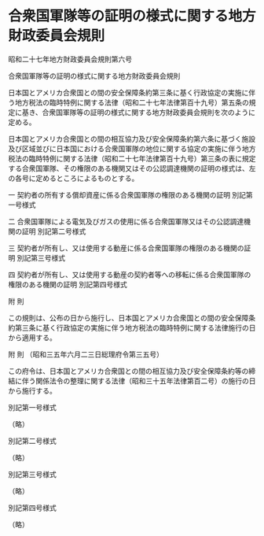 # 合衆国軍隊等の証明の様式に関する地方財政委員会規則

昭和二十七年地方財政委員会規則第六号

合衆国軍隊等の証明の様式に関する地方財政委員会規則

日本国とアメリカ合衆国との間の安全保障条約第三条に基く行政協定の実施に伴う地方税法の臨時特例に関する法律（昭和二十七年法律第百十九号）第五条の規定に基き、合衆国軍隊等の証明の様式に関する地方財政委員会規則を次のように定める。

日本国とアメリカ合衆国との間の相互協力及び安全保障条約第六条に基づく施設及び区域並びに日本国における合衆国軍隊の地位に関する協定の実施に伴う地方税法の臨時特例に関する法律（昭和二十七年法律第百十九号）第三条の表に規定する合衆国軍隊、その権限のある機関又はその公認調達機関の証明の様式は、左の各号に定めるところによるものとする。

一 契約者の所有する償却資産に係る合衆国軍隊の権限のある機関の証明 別記第一号様式

二 合衆国軍隊による電気及びガスの使用に係る合衆国軍隊又はその公認調達機関の証明 別記第二号様式

三 契約者が所有し、又は使用する動産に係る合衆国軍隊の権限のある機関の証明 別記第三号様式

四 契約者が所有し、又は使用する動産の契約者等への移転に係る合衆国軍隊の権限のある機関の証明 別記第四号様式

附 則

この規則は、公布の日から施行し、日本国とアメリカ合衆国との間の安全保障条約第三条に基く行政協定の実施に伴う地方税法の臨時特例に関する法律施行の日から適用する。

附 則 （昭和三五年六月二三日総理府令第三五号）

この府令は、日本国とアメリカ合衆国との間の相互協力及び安全保障条約等の締結に伴う関係法令の整理に関する法律（昭和三十五年法律第百二号）の施行の日から施行する。

別記第一号様式

（略）

別記第二号様式

（略）

別記第三号様式

（略）

別記第四号様式

（略）
